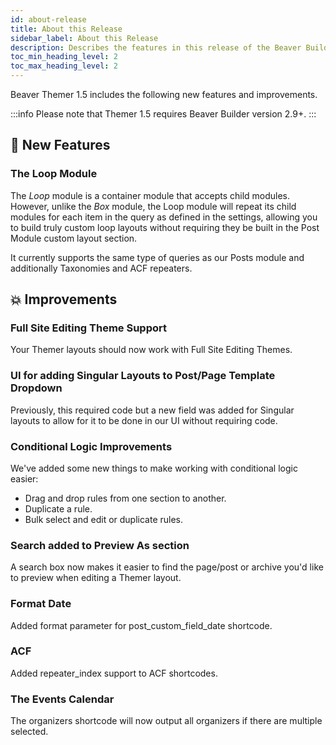 ```yaml
---
id: about-release
title: About this Release
sidebar_label: About this Release
description: Describes the features in this release of the Beaver Builder Themer plugin.
toc_min_heading_level: 2
toc_max_heading_level: 2
---
```


Beaver Themer 1.5 includes the following new features and improvements.

:::info
Please note that Themer 1.5 requires Beaver Builder version 2.9+.
:::

## :rocket: New Features

### The Loop Module

The _Loop_ module is a container module that accepts child modules. However, unlike the _Box_ module, the Loop module will repeat its child modules for each item in the query as defined in the settings, allowing you to build truly custom loop layouts without requiring they be built in the Post Module custom layout section.

It currently supports the same type of queries as our Posts module and additionally Taxonomies and ACF repeaters.
## :boom: Improvements

### Full Site Editing Theme Support

Your Themer layouts should now work with Full Site Editing Themes.

### UI for adding Singular Layouts to Post/Page Template Dropdown

Previously, this required code but a new field was added for Singular layouts to allow for it to be done in our UI without requiring code.

### Conditional Logic Improvements

We've added some new things to make working with conditional logic easier:

- Drag and drop rules from one section to another.
- Duplicate a rule.
- Bulk select and edit or duplicate rules.

### Search added to Preview As section

A search box now makes it easier to find the page/post or archive you'd like to preview when editing a Themer layout.

### Format Date

Added format parameter for post_custom_field_date shortcode.

### ACF

Added repeater_index support to ACF shortcodes.

### The Events Calendar

The organizers shortcode will now output all organizers if there are multiple selected.

